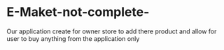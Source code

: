 # E-Maket-not-complete-
Our application create for owner store to add there product and allow for user to buy anything from the application only 

